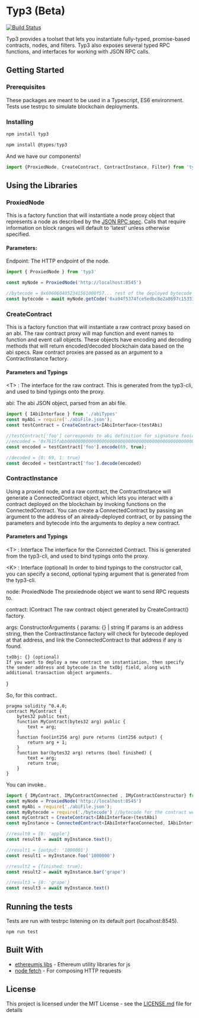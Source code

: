 # Typ3 (Beta)

[![Build Status](https://travis-ci.org/MyCryptoHQ/typ3.svg?branch=master)](https://travis-ci.org/MyCryptoHQ/typ3)

Typ3 provides a toolset that lets you instantiate fully-typed, promise-based contracts, nodes, and filters. Typ3 also exposes several typed RPC functions, and interfaces for working with JSON RPC calls.

## Getting Started
### Prerequisites

These packages are meant to be used in a Typescript, ES6 environment. Tests use testrpc to simulate blockchain deployments.

### Installing

```.ts
npm install typ3

npm install @types/typ3

```

And we have our components!

```.ts
import {ProxiedNode, CreateContract, ContractInstance, Filter} from 'typ3'

```

## Using the Libraries

### ProxiedNode
This is a factory function that will instantiate a node proxy object that represents a node as described by the [JSON RPC spec](https://github.com/ethereum/wiki/wiki/JSON-RPC). Calls that require information on block ranges will default to 'latest' unless otherwise specified.

#### Parameters:
Endpoint: The HTTP endpoint of the node.

```.ts
import { ProxiedNode } from 'typ3'

const myNode = ProxiedNode('http://localhost:8545')

//bytecode = 0x6060604052341561000f57... rest of the deployed bytecode
const bytecode = await myNode.getCode('0xa94f5374fce5edbc8e2a8697c15331677e6ebf0b')

```

### CreateContract
This is a factory function that will instantiate a raw contract proxy based on an abi. The raw contract proxy will map function and event names to function and event call objects. These objects have encoding and decoding methods that will return encoded/decoded blockchain data based on the abi specs. Raw contract proxies are passed as an argument to a ContractInstance factory. 

#### Parameters and Typings
\<T> : The interface for the raw contract. This is generated from the typ3-cli, and used to bind typings onto the proxy.

abi: The abi JSON object, parsed from an abi file.

```.ts
import { IAbiInterface } from './abiTypes'
const myAbi = require('./abiFile.json');
const testContract = CreateContract<IAbiInterface>(testAbi)

//testContract['foo'] corresponds to abi definition for signature foo(uint32, bool)
//encoded = '0x7615fabb000000000000000000000000000000000000000000000000000000000000000450000000000000000000000000000000000000000000000000000000000000001
const encoded = testContract['foo'].encode(69, true);

//decoded = {0: 69, 1: true}
const decoded = testContract['foo'].decode(encoded)
```

### ContractInstance
Using a proxied node, and a raw contract, the ContractInstance will generate a ConnectedContract object, which lets you interact with a contract deployed on the blockchain by invoking functions on the ConnectedContract. You can create a ConnectedContract by passing an argument to the address of an already-deployed contract, or by passing the parameters and bytecode into the arguments to deploy a new contract. 

#### Parameters and Typings
\<T> : Interface
The interface for the Connected Contract. This is generated from the typ3-cli, and used to bind typings onto the proxy.

\<K> : Interface (optional)
In order to bind typings to the constructor call, you can specify a second, optional typing argument that is generated from the typ3-cli.

node: ProxiedNode
The proxiednode object we want to send RPC requests to.

contract: IContract
The raw contract object generated by CreateContract() factory.

args: ConstructorArguments
{
    params: {} | string
    If params is an address string, then the ContractInstance factory will check for bytecode deployed at that address, and link the ConnectedContract to that address if any is found.

    txObj: {} (optional)
    If you want to deploy a new contract on instantiation, then specify the sender address and bytecode in the txObj field, along with additional transaction object arguments.
}

So, for this contract..

```.sol
pragma solidity ^0.4.0;
contract MyContract {
    bytes32 public text;
    function MyContract(bytes32 arg) public {
        text = arg;
    }
    function foo(int256 arg) pure returns (int256 output) {
        return arg + 1;
    }
    function bar(bytes32 arg) returns (bool finished) {
        text = arg;
        return true;
    }
}
```

You can invoke..

```.ts
import { IMyContract, IMyContractConnected , IMyContractConstructor} from './abiTypes'
const myNode = ProxiedNode('http://localhost:8545')
const myAbi = require('./abiFile.json');
const myBytecode = require('./bytecode') //bytecode for the contract we want to deploy
const myContract = CreateContract<IAbiInterface>(testAbi)
const myInstance = ConnectedContract<IAbiInterfaceConnected, IAbiInterfaceConstructor>(myNode, myContract, {params: {arg: 'apple'}, txObj: {bytecode: myBytecode, from: '0x630b82ea92fb2fcbdacd10b5eb3a13905f82bec5'}})

//result0 = {0: 'apple'}
const result0 = await myInstance.text();

//result1 = {output: '1000001'}
const result1 = myInstance.foo('1000000')

//result2 = {finished: true};
const result2 = await myInstance.bar('grape')

//result3 = {0: 'grape'}
const result3 = await myInstance.text()
```

## Running the tests

Tests are run with testrpc listening on its default port (localhost:8545). 

```
npm run test
```

## Built With

* [ethereumjs libs](https://github.com/ethereumjs) - Ethereum utility libraries for js
* [node fetch](https://www.npmjs.com/package/node-fetch) - For composing HTTP requests

## License

This project is licensed under the MIT License - see the [LICENSE.md](LICENSE.md) file for details